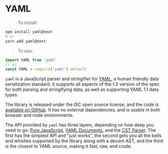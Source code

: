 # YAML

> To install:

```sh
npm install yaml@next
# or
yarn add yaml@next
```

> To use:

```js
import YAML from 'yaml'
// or
const YAML = require('yaml').default
```

`yaml` is a JavaScript parser and stringifier for [YAML](http://yaml.org/), a human friendly data serialization standard. It supports all aspects of the 1.2 version of the spec for both parsing and stringifying data, as well as supporting YAML 1.1 data types.

The library is released under the ISC open source license, and the code is [available on GitHub](https://github.com/eemeli/yaml/). It has no external dependencies, and is usable in both browser and node environments.

The API provided by `yaml` has three layers, depending on how deep you need to go: [Pure JavaScript](#pure-javascript), [YAML Documents](#yaml-documents), and the [CST Parser](#cst-parser). The first has the simplest API and "just works", the second gets you all the bells and whistles supported by the library along with a decent AST, and the third is the closest to YAML source, making it fast, raw, and crude.
